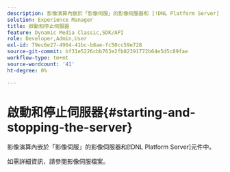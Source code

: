 ```yaml
---
description: 影像演算內嵌於「影像伺服」的影像伺服器和 [!DNL Platform Server] 元件中。
solution: Experience Manager
title: 啟動和停止伺服器
feature: Dynamic Media Classic,SDK/API
role: Developer,Admin,User
exl-id: 79ec6e27-4964-41bc-b8ae-fc50cc59e728
source-git-commit: bf31e5226cbb763e2fb82391772b64e5d5c89fae
workflow-type: tm+mt
source-wordcount: '41'
ht-degree: 0%

---
```


# 啟動和停止伺服器{#starting-and-stopping-the-server}

影像演算內嵌於「影像伺服」的影像伺服器和[!DNL Platform Server]元件中。

如需詳細資訊，請參閱影像伺服檔案。
